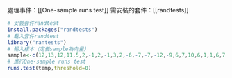處理事件：[[One-sample runs test]]
需安裝的套件：[[randtests]]

``` R
# 安裝套件randtest
install.packages("randtests")
# 載入套件randtest
library("rantests")
# 輸入樣本（定義sample為向量）
sample<-c(12,13,12,11,5,2,-1,2,-1,3,2,-6,-7,-7,-12,-9,6,7,10,6,1,1,6,7,-2,-6,-6,-5,-2,-1)
# 進行One-sample runs test
runs.test(temp,threshold=0)
```

